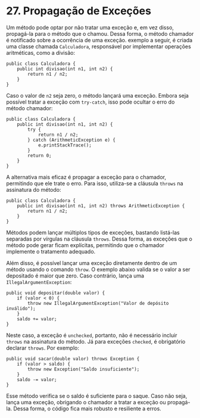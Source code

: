 # 27. Propagação de Exceções

Um método pode optar por não tratar uma exceção e, em vez disso, propagá-la para o método que o chamou. Dessa forma, o método chamador é notificado sobre a ocorrência de uma exceção. exemplo a seguir, é criada uma classe chamada `Calculadora`, responsável por implementar operações aritméticas, como a divisão:

```
public class Calculadora {
    public int divisao(int n1, int n2) {
        return n1 / n2;
    }
}
```

Caso o valor de `n2` seja zero, o método lançará uma exceção. Embora seja possível tratar a exceção com `try-catch`, isso pode ocultar o erro do método chamador:

```
public class Calculadora {
    public int divisao(int n1, int n2) {
        try {
            return n1 / n2;
        } catch (ArithmeticException e) {
            e.printStackTrace();
        }
        return 0;
    }
}
```

A alternativa mais eficaz é propagar a exceção para o chamador, permitindo que ele trate o erro. Para isso, utiliza-se a cláusula `throws` na assinatura do método:

```
public class Calculadora {
    public int divisao(int n1, int n2) throws ArithmeticException {
        return n1 / n2;
    }
}
```

Métodos podem lançar múltiplos tipos de exceções, bastando listá-las separadas por vírgulas na cláusula `throws`. Dessa forma, as exceções que o método pode gerar ficam explícitas, permitindo que o chamador implemente o tratamento adequado.

Além disso, é possível lançar uma exceção diretamente dentro de um método usando o comando `throw`. O exemplo abaixo valida se o valor a ser depositado é maior que zero. Caso contrário, lança uma `IllegalArgumentException`:

```
public void depositar(double valor) {
    if (valor < 0) {
        throw new IllegalArgumentException("Valor de depósito inválido");
    }
    saldo += valor;
}
```

Neste caso, a exceção é `unchecked`, portanto, não é necessário incluir `throws` na assinatura do método. Já para exceções `checked`, é obrigatório declarar `throws`. Por exemplo:

```
public void sacar(double valor) throws Exception {
    if (valor > saldo) {
        throw new Exception("Saldo insuficiente");
    }
    saldo -= valor;
}
```

Esse método verifica se o saldo é suficiente para o saque. Caso não seja, lança uma exceção, obrigando o chamador a tratar a exceção ou propagá-la. Dessa forma, o código fica mais robusto e resiliente a erros.
